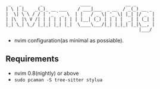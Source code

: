 ```
 _   _       _              ____             __ _
| \ | |_   _(_)_ __ ___    / ___|___  _ __  / _(_) __ _
|  \| \ \ / / | '_ ` _ \  | |   / _ \| '_ \| |_| |/ _` |
| |\  |\ V /| | | | | | | | |__| (_) | | | |  _| | (_| |
|_| \_| \_/ |_|_| |_| |_|  \____\___/|_| |_|_| |_|\__, |
                                                  |___/
```

- nvim configuration(as minimal as possiable).

## Requirements

- nvim 0.8(nightly) or above
- `sudo pcaman -S tree-sitter stylua`

